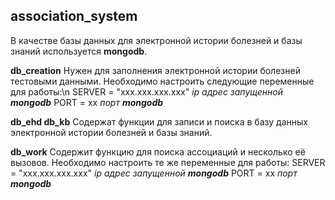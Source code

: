 ## association_system
В качестве базы данных для электронной истории болезней и базы знаний используется **mongodb**.

**db_creation** 
Нужен для заполнения электронной истории болезней тестовыми данными. 
Необходимо настроить следующие переменные для работы:\n
SERVER = "xxx.xxx.xxx.xxx"      *ip адрес запущенной **mongodb*** 
PORT = xx *порт **mongodb*** 

**db_ehd
db_kb**
Содержат функции для записи и поиска в базу данных электронной истории болезней и базы знаний.

**db_work**
Содержит функцию для поиска ассоциаций и несколько её вызовов.
Необходимо настроить те же переменные для работы:
SERVER = "xxx.xxx.xxx.xxx"      *ip адрес запущенной **mongodb*** 
PORT = xx *порт **mongodb*** 
